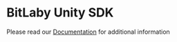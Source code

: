# BitLaby Unity SDK

Please read our  [Documentation](https://bitlabs.ai/unity-sdk-integration/) for additional information
